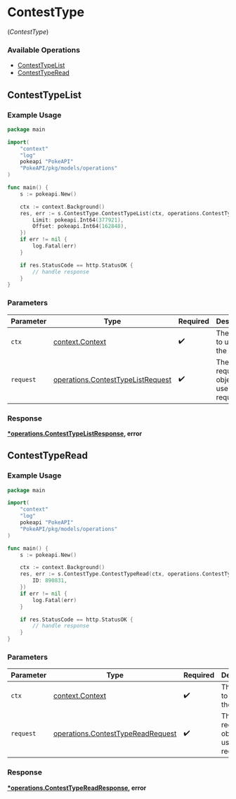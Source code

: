 # ContestType
(*ContestType*)

### Available Operations

* [ContestTypeList](#contesttypelist)
* [ContestTypeRead](#contesttyperead)

## ContestTypeList

### Example Usage

```go
package main

import(
	"context"
	"log"
	pokeapi "PokeAPI"
	"PokeAPI/pkg/models/operations"
)

func main() {
    s := pokeapi.New()

    ctx := context.Background()
    res, err := s.ContestType.ContestTypeList(ctx, operations.ContestTypeListRequest{
        Limit: pokeapi.Int64(377921),
        Offset: pokeapi.Int64(162848),
    })
    if err != nil {
        log.Fatal(err)
    }

    if res.StatusCode == http.StatusOK {
        // handle response
    }
}
```

### Parameters

| Parameter                                                                              | Type                                                                                   | Required                                                                               | Description                                                                            |
| -------------------------------------------------------------------------------------- | -------------------------------------------------------------------------------------- | -------------------------------------------------------------------------------------- | -------------------------------------------------------------------------------------- |
| `ctx`                                                                                  | [context.Context](https://pkg.go.dev/context#Context)                                  | :heavy_check_mark:                                                                     | The context to use for the request.                                                    |
| `request`                                                                              | [operations.ContestTypeListRequest](../../models/operations/contesttypelistrequest.md) | :heavy_check_mark:                                                                     | The request object to use for the request.                                             |


### Response

**[*operations.ContestTypeListResponse](../../models/operations/contesttypelistresponse.md), error**


## ContestTypeRead

### Example Usage

```go
package main

import(
	"context"
	"log"
	pokeapi "PokeAPI"
	"PokeAPI/pkg/models/operations"
)

func main() {
    s := pokeapi.New()

    ctx := context.Background()
    res, err := s.ContestType.ContestTypeRead(ctx, operations.ContestTypeReadRequest{
        ID: 890831,
    })
    if err != nil {
        log.Fatal(err)
    }

    if res.StatusCode == http.StatusOK {
        // handle response
    }
}
```

### Parameters

| Parameter                                                                              | Type                                                                                   | Required                                                                               | Description                                                                            |
| -------------------------------------------------------------------------------------- | -------------------------------------------------------------------------------------- | -------------------------------------------------------------------------------------- | -------------------------------------------------------------------------------------- |
| `ctx`                                                                                  | [context.Context](https://pkg.go.dev/context#Context)                                  | :heavy_check_mark:                                                                     | The context to use for the request.                                                    |
| `request`                                                                              | [operations.ContestTypeReadRequest](../../models/operations/contesttypereadrequest.md) | :heavy_check_mark:                                                                     | The request object to use for the request.                                             |


### Response

**[*operations.ContestTypeReadResponse](../../models/operations/contesttypereadresponse.md), error**

